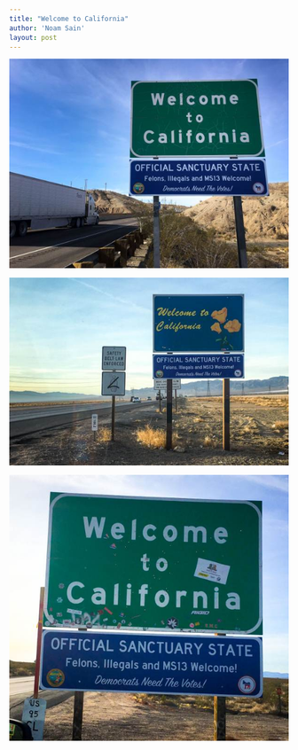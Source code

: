 ```yaml
---
title: "Welcome to California"
author: 'Noam Sain'
layout: post
---
```


![Welcome to California](/assets/2018/2018-01-california-sanctuary-state-3.jpg "Welcome to California")

![Welcome to California](/assets/2018/2018-01-california-sanctuary-state-2.jpg "Welcome to California")

![Welcome to California](/assets/2018/2018-01-california-sanctuary-state-1.jpg "Welcome to California")
